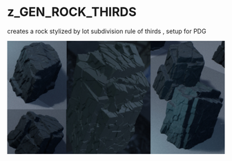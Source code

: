 # z_GEN_ROCK_THIRDS

creates a rock stylized by lot subdivision rule of thirds , setup for PDG

![z_GEN_ROCK_THIRDS](https://raw.githubusercontent.com/CorvaeOboro/zenv/master/hip/z_GEN_ROCK_THIRDS/z_GEN_ROCK_THIRDS.jpg?raw=true "z_GEN_ROCK_THIRDS")